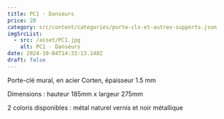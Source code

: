 ```yaml
---
title: PC1 - Danseurs
price: 20
category: src/content/categories/porte-cls-et-autres-supports.json
imgSrcList:
  - src: /asset/PC1.jpg
    alt: PC1 - Danseurs
date: 2024-10-04T14:33:13.148Z
draft: false
---
```


Porte-clé mural, en acier Corten, épaisseur 1.5 mm

Dimensions : hauteur 185mm x largeur 275mm

2 coloris disponibles : métal naturel vernis et noir métallique
